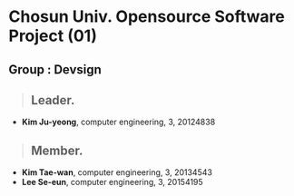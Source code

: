 Chosun Univ. Opensource Software Project (01)
========================================
Group : Devsign
---------------
> ## Leader.
- **Kim Ju-yeong**, computer engineering, 3, 20124838

> ## Member.
- **Kim Tae-wan**, computer engineering, 3, 20134543
- **Lee Se-eun**, computer engineering, 3, 20154195
